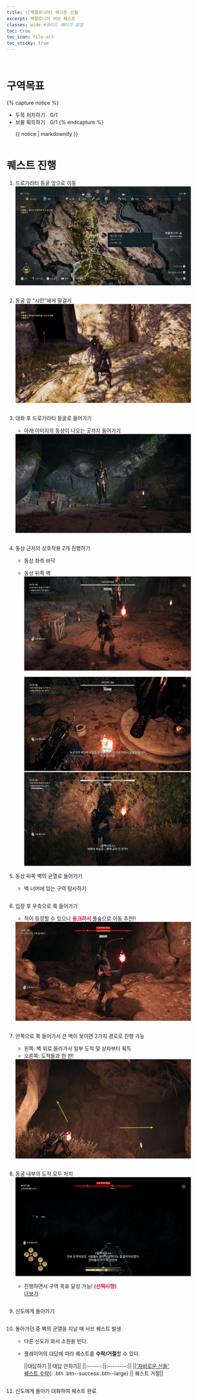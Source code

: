 ```yaml
---
title: \[케팔로니아] 배고픈 신들
excerpt: 케팔로니아 서브 퀘스트
classes: wide #와이드 페이지 설정
toc: true
toc_icon: file-alt
toc_sticky: true
---
```


<head>
    <style type="text/css">
        aside { font-size: 22px; }
        section { font-size: 16px; }
        .notice--primary > ul { font-size: 14px; }
        tbody, th { text-align: center; }
        .notice--primary { width: 50%; margin-left: 24px; }
        b { color: crimson; }
    </style>
    <script>
        function SirenFunction(idMyDiv){
        var objDiv = document.getElementById(idMyDiv);
        if(objDiv.style.display=="block")
            objDiv.style.display = "none";
        else
            objDiv.style.display = "block";
        }
    </script> 
</head>
<br>



<!-- # 퀘스트 보상
<table>
    <thead>
        <tr>
            <th colspan="2">
                보상
            </th>
        </tr>
    </thead>
    <tbody>
        <tr>
            <td><img alt="경험치" src="/assets/images/aoc/default/XP.jpg"></td><td><img alt="드라크마" src="/assets/images/aoc/default/Drachmae.jpg"></td>
        </tr>
        <tr>
            <td>경험치</td><td>드라크마</td>
        </tr>
    </tbody>
</table>

<br> -->




# 구역목표
{% capture notice %}
* 두목 처치하기　0/1
* 보물 획득하기　0/1
{% endcapture %}

<div class="notice--primary">{{ notice | markdownify }}</div>
<br>

# 퀘스트 진행

1. 드로가라티 동굴 앞으로 이동
    <a href="https://raw.githubusercontent.com/kimguri/kimguri.github.io/master/assets/images/aoc/kephallonia/01-hungry-gods/1.png">
        <img src="https://raw.githubusercontent.com/kimguri/kimguri.github.io/master/assets/images/aoc/kephallonia/01-hungry-gods/1.png">
    </a>
    <pre></pre>
    
2. 동굴 앞 "시민"에게 말걸기
    <a href="https://raw.githubusercontent.com/kimguri/kimguri.github.io/master/assets/images/aoc/kephallonia/01-hungry-gods/2.png">
        <img src="https://raw.githubusercontent.com/kimguri/kimguri.github.io/master/assets/images/aoc/kephallonia/01-hungry-gods/2.png">
    </a>
    <pre></pre>

3. 대화 후 드로가라티 동굴로 들어가기
    - 아래 이미지의 동상이 나오는 곳까지 들어가기
    <a href="https://raw.githubusercontent.com/kimguri/kimguri.github.io/master/assets/images/aoc/kephallonia/01-hungry-gods/3.jpeg">
        <img src="https://raw.githubusercontent.com/kimguri/kimguri.github.io/master/assets/images/aoc/kephallonia/01-hungry-gods/3.jpeg">
    </a>
    <pre></pre>


4. 동상 근처의 상호작용 2개 진행하기
    - 동상 좌측 바닥
    - 동상 뒤쪽 벽
        <a href="https://raw.githubusercontent.com/kimguri/kimguri.github.io/master/assets/images/aoc/kephallonia/01-hungry-gods/4-1.png">
            <img src="https://raw.githubusercontent.com/kimguri/kimguri.github.io/master/assets/images/aoc/kephallonia/01-hungry-gods/4-1.png">
        </a>
        
        <figure class="half" style="margin: 0px;">
            <a href="https://raw.githubusercontent.com/kimguri/kimguri.github.io/master/assets/images/aoc/kephallonia/01-hungry-gods/4-2.png">
                <img src="https://raw.githubusercontent.com/kimguri/kimguri.github.io/master/assets/images/aoc/kephallonia/01-hungry-gods/4-2.png">
            </a>
            <a href="https://raw.githubusercontent.com/kimguri/kimguri.github.io/master/assets/images/aoc/kephallonia/01-hungry-gods/4-3.png">
                <img src="https://raw.githubusercontent.com/kimguri/kimguri.github.io/master/assets/images/aoc/kephallonia/01-hungry-gods/4-3.png">
            </a>
        </figure>
        <p></p>

5. 동상 뒤쪽 벽의 균열로 들어가기
    - 벽 너머에 있는 구역 탐사하기
    <pre></pre>

6. 입장 후 우측으로 쭉 들어가기
    - 적이 등장할 수 있으니 <b>웅크려서</b> 풀숲으로 이동 추천!!
    <a href="/https://raw.githubusercontent.com/kimguri/kimguri.github.io/master/assets/images/aoc/kephallonia/01-hungry-gods/6.png">
        <img src="https://raw.githubusercontent.com/kimguri/kimguri.github.io/master/assets/images/aoc/kephallonia/01-hungry-gods/6.png">
    </a>
    <pre></pre>

7. 안쪽으로 쭉 들어가서 큰 벽이 보이면 2가지 경로로 진행 가능
    - 왼쪽: 벽 위로 올라가서 일부 도적 및 상자부터 획득
    - 오른쪽: 도적들과 한 판!
    <a href="https://raw.githubusercontent.com/kimguri/kimguri.github.io/master/assets/images/aoc/kephallonia/01-hungry-gods/7.jpeg">
        <img src="https://raw.githubusercontent.com/kimguri/kimguri.github.io/master/assets/images/aoc/kephallonia/01-hungry-gods/7.jpeg">
    </a>
    <pre></pre>

8. 동굴 내부의 도적 모두 처치
    <a href="https://raw.githubusercontent.com/kimguri/kimguri.github.io/master/assets/images/aoc/kephallonia/01-hungry-gods/8.png">
        <img src="https://raw.githubusercontent.com/kimguri/kimguri.github.io/master/assets/images/aoc/kephallonia/01-hungry-gods/8.png">
    </a>
    - 진행하면서 구역 목표 달성 가능! <b>(선택사항)</b>
        <div class="con_inner">
            <div class="sir_singo_msg">
                <a href="#" onclick="SirenFunction('SirenDiv'); return false;" class="blind_view btn">
                    <i class="fas fa-caret-square-down"></i> 더보기
                </a>
            </div>
            <div class="singo_view" id="SirenDiv" style="display:none">
                <ul>
                    <li>두목 처치하기 0/1</li>
                    <li>보물 획득하기 0/1</li>
                    <figure class="half" style="margin: 0px;">
                        <a href="https://raw.githubusercontent.com/kimguri/kimguri.github.io/master/assets/images/aoc/kephallonia/01-hungry-gods/8-1.jpeg">
                            <img src="https://raw.githubusercontent.com/kimguri/kimguri.github.io/master/assets/images/aoc/kephallonia/01-hungry-gods/8-1.jpeg">
                        </a>
                        <a href="https://raw.githubusercontent.com/kimguri/kimguri.github.io/master/assets/images/aoc/kephallonia/01-hungry-gods/8-2.png">
                            <img src="https://raw.githubusercontent.com/kimguri/kimguri.github.io/master/assets/images/aoc/kephallonia/01-hungry-gods/8-2.png">
                        </a>
                    </figure>
                </ul>                
            </div>
        </div>
    <pre></pre>   

9. 신도에게 돌아가기
    <pre></pre>    

10. 돌아가던 중 벽의 균열을 지날 때 서브 퀘스트 발생
    - 다른 신도가 와서 소원을 빈다.
    - 플레이어의 대답에 따라 퀘스트를 **수락/거절**할 수 있다.

        ||대답하기 || 대답 안하기||
        ||:------:||:--------:||
        ||['자비로운 신들' <br> 퀘스트 수락](https://kimguri.github.io/aco/03-kephallonia-Merciful-Gods/){: .btn .btn--success .btn--large} || 퀘스트 거절||
        
        <pre></pre>

11. 신도에게 돌아가 대화하여 퀘스트 완료





    
